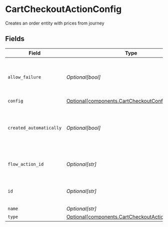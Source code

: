 # CartCheckoutActionConfig

Creates an order entity with prices from journey


## Fields

| Field                                                                                                        | Type                                                                                                         | Required                                                                                                     | Description                                                                                                  | Example                                                                                                      |
| ------------------------------------------------------------------------------------------------------------ | ------------------------------------------------------------------------------------------------------------ | ------------------------------------------------------------------------------------------------------------ | ------------------------------------------------------------------------------------------------------------ | ------------------------------------------------------------------------------------------------------------ |
| `allow_failure`                                                                                              | *Optional[bool]*                                                                                             | :heavy_minus_sign:                                                                                           | Whether to stop execution in a failed state if this action fails                                             |                                                                                                              |
| `config`                                                                                                     | [Optional[components.CartCheckoutConfig]](../../models/components/cartcheckoutconfig.md)                     | :heavy_minus_sign:                                                                                           | N/A                                                                                                          |                                                                                                              |
| `created_automatically`                                                                                      | *Optional[bool]*                                                                                             | :heavy_minus_sign:                                                                                           | Flag indicating whether the action was created automatically or manually                                     |                                                                                                              |
| `flow_action_id`                                                                                             | *Optional[str]*                                                                                              | :heavy_minus_sign:                                                                                           | N/A                                                                                                          | 9ec3711b-db63-449c-b894-54d5bb622a8f                                                                         |
| `id`                                                                                                         | *Optional[str]*                                                                                              | :heavy_minus_sign:                                                                                           | N/A                                                                                                          | 9ec3711b-db63-449c-b894-54d5bb622a8f                                                                         |
| `name`                                                                                                       | *Optional[str]*                                                                                              | :heavy_minus_sign:                                                                                           | N/A                                                                                                          |                                                                                                              |
| `type`                                                                                                       | [Optional[components.CartCheckoutActionConfigType]](../../models/components/cartcheckoutactionconfigtype.md) | :heavy_minus_sign:                                                                                           | N/A                                                                                                          |                                                                                                              |